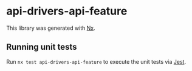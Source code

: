 # api-drivers-api-feature

This library was generated with [Nx](https://nx.dev).

## Running unit tests

Run `nx test api-drivers-api-feature` to execute the unit tests via [Jest](https://jestjs.io).
